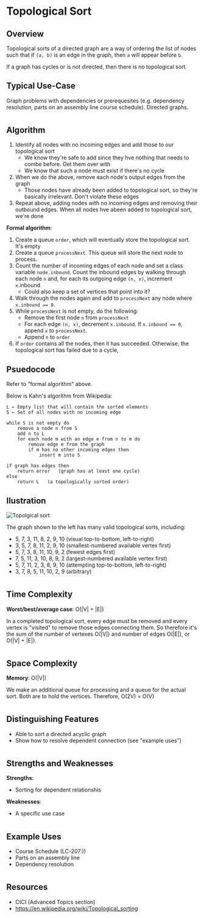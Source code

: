 # Topological Sort
## Overview

Topological sorts of a directed graph are a way of ordering the list of nodes such that if `(a, b)` is an edge in the graph, then `a` will appear before `b`.

If a graph has cycles or is not directed, then there is no topological sort.

## Typical Use-Case

Graph problems with dependencies or prerequesites (e.g. dependency resolution, parts on an assembly line course schedule). Directed graphs. 

#
## Algorithm

1. Identify all nodes with no incoming edges and add those to our topological sort
    - We know they're safe to add since they hve nothing that needs to combe before. Get them over with
    - We know that such a node must exist if there's no cycle
2. When we do the above, remove each node's output edges from the graph
    - Those nodes have already been added to topological sort, so they're basically irrelevant. Don't violate these edges
3. Repeat above, adding nodes with no incoming edges and removing their outbound edges. When all nodes hve abeen added to topological sort, we're done

**Formal algorithm**:
1. Create a queue `order`, which will eventually store the topological sort. It's empty
2. Create a queue `processNext`. This queue will store the next node to process.
3. Count the number of incoming edges of each node and set a class variable `node.inbound`. Count the inbound edges by walking through each node `n` and, for each its outgoing edge `(n, x)`, increment `x`.inbound
    - Could also keep a set of vertices that point into it?
4. Walk through the nodes again and add to `processNext` any node where `x.inbound == 0`.
5. While `processNext` is not empty, do the following:
    - Remove the first node `n` from `processNext`
    - For each edge `(n, x)`, decrement `x.inbound`. If `x.inbound == 0`, append `x` to `processNext`.
    - Append `n` to `order`
6. If `order` contains all the nodes, then it has succeeded. Otherwise, the topological sort has failed due to a cycle,

## Psuedocode

Refer to "formal algorithm" above.

Below is Kahn's algorithm from Wikipedia:
```
L ← Empty list that will contain the sorted elements
S ← Set of all nodes with no incoming edge

while S is not empty do
    remove a node n from S
    add n to L
    for each node m with an edge e from n to m do
        remove edge e from the graph
        if m has no other incoming edges then
            insert m into S

if graph has edges then
    return error   (graph has at least one cycle)
else 
    return L   (a topologically sorted order)

```

## Ilustration

![Topolgical sort](https://upload.wikimedia.org/wikipedia/commons/thumb/0/03/Directed_acyclic_graph_2.svg/458px-Directed_acyclic_graph_2.svg.png)

The graph shown to the left has many valid topological sorts, including:
- 5, 7, 3, 11, 8, 2, 9, 10 (visual top-to-bottom, left-to-right)
- 3, 5, 7, 8, 11, 2, 9, 10 (smallest-numbered available vertex first)
- 5, 7, 3, 8, 11, 10, 9, 2 (fewest edges first)
- 7, 5, 11, 3, 10, 8, 9, 2 (largest-numbered available vertex first)
- 5, 7, 11, 2, 3, 8, 9, 10 (attempting top-to-bottom, left-to-right)
- 3, 7, 8, 5, 11, 10, 2, 9 (arbitrary)

#
## Time Complexity
**Worst/best/average case**: O(|V| + |E|)

In a completed topological sort, every edge must be removed and every vertex is "visited" to remove those edges connecting them. So therefore it's the sum of the number of vertexes O(|V|) and number of edges O(|E|), or O(|V| + |E|).

#
## Space Complexity
**Memory**: O(|V|)

We make an additional queue for processing and a queue for the actual sort. Both are to hold the vertices. Therefore, O(2V) = O(V)

#
## Distinguishing Features
- Able to sort a directed acyclic graph
- Show how to resolve dependent connection (see "example uses")

#
## Strengths and Weaknesses

**Strengths**:
- Sorting for dependent relationshis

**Weaknesses**:
- A specific use case

#
## Example Uses
- Course Schedule (LC-207:))
- Parts on an assembly line
- Dependency resolution

#
## Resources
- CtCI (Advanced Topics section)
- https://en.wikipedia.org/wiki/Topological_sorting

#
